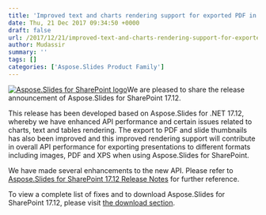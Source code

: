 ```yaml
---
title: 'Improved text and charts rendering support for exported PDF in Aspose.Slides for SharePoint'
date: Thu, 21 Dec 2017 09:34:50 +0000
draft: false
url: /2017/12/21/improved-text-and-charts-rendering-support-for-exported-pdf-in-aspose.slides-for-sharepoint/
author: Mudassir
summary: ''
tags: []
categories: ['Aspose.Slides Product Family']
---
```


[![Aspose.Slides for SharePoint logo][1]](https://blog.aspose.com/wp-content/uploads/sites/2/2013/07/aspose-Slides-for-SharePoint_100.png)We are pleased to share the release announcement of Aspose.Slides for SharePoint 17.12.

This release has been developed based on Aspose.Slides for .NET 17.12, whereby we have enhanced API performance and certain issues related to charts, text and tables rendering. The export to PDF and slide thumbnails has also been improved and this improved rendering support will contribute in overall API performance for exporting presentations to different formats including images, PDF and XPS when using Aspose.Slides for SharePoint.

We have made several enhancements to the new API. Please refer to [Aspose.Slides for SharePoint 17.12 Release Notes][2] for further reference.

To view a complete list of fixes and to download Aspose.Slides for SharePoint 17.12, please visit [the download section][3].




[1]: https://blog.aspose.com/wp-content/uploads/sites/2/2013/07/aspose-Slides-for-SharePoint_100.png "Aspose.Slides for SharePoint logo"
[2]: https://docs.aspose.com/display/slidessharepoint/Aspose.Slides+for+Sharepoint+17.12+Release+Notes
[3]: https://downloads.aspose.com/slides/sharepoint




